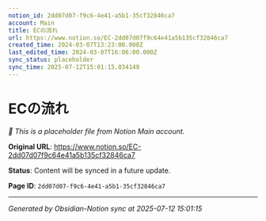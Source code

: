 ```yaml
---
notion_id: 2dd07d07-f9c6-4e41-a5b1-35cf32846ca7
account: Main
title: ECの流れ
url: https://www.notion.so/EC-2dd07d07f9c64e41a5b135cf32846ca7
created_time: 2024-03-07T13:23:00.000Z
last_edited_time: 2024-03-07T16:06:00.000Z
sync_status: placeholder
sync_time: 2025-07-12T15:01:15.034149
---
```


# ECの流れ

*🔄 This is a placeholder file from Notion Main account.*

**Original URL**: https://www.notion.so/EC-2dd07d07f9c64e41a5b135cf32846ca7

**Status**: Content will be synced in a future update.

**Page ID**: `2dd07d07-f9c6-4e41-a5b1-35cf32846ca7`

---

*Generated by Obsidian-Notion sync at 2025-07-12 15:01:15*
